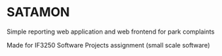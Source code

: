 # SATAMON

Simple reporting web application and web frontend for park complaints

Made for IF3250 Software Projects assignment (small scale software)

